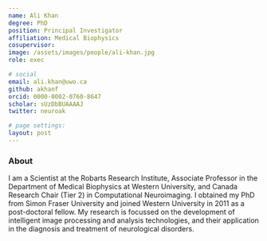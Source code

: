 ```yaml
---
name: Ali Khan
degree: PhD
position: Principal Investigator
affiliation: Medical Biophysics
cosupervisor:
image: /assets/images/people/ali-khan.jpg
role: exec

# social
email: ali.khan@uwo.ca
github: akhanf
orcid: 0000-0002-0760-8647
scholar: sUzDbBUAAAAJ
twitter: neuroak

# page settings:
layout: post
---
```


### About

I am a Scientist at the Robarts Research Institute,  Associate Professor in the Department of Medical Biophysics at Western University, and Canada Research Chair (Tier 2) in Computational Neuroimaging. I obtained my PhD from Simon Fraser University and joined Western University in 2011 as a post-doctoral fellow. My research is focussed on the development of intelligent image processing and analysis technologies, and their application in the diagnosis and treatment of neurological disorders.
